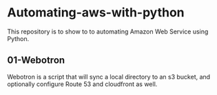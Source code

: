# Automating-aws-with-python

This repository is to show to to automating Amazon Web Service using Python.

## 01-Webotron
Webotron is a script that will sync a local directory to an s3 bucket, and optionally configure Route 53 and cloudfront as well.
